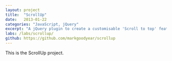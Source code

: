 ```yaml
---
layout: project
title:  "ScrollUp"
date:   2013-01-22
categories: "JavaScript, jQuery"
excerpt: "A jQuery plugin to create a customisable 'Scroll to top' feature."
labs: /labs/scrollup/
github: https://github.com/markgoodyear/scrollup
---
```


This is the ScrollUp project.
